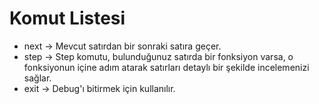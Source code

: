 <h1>Komut Listesi</h1>

<ul>
  <li>next -> Mevcut satırdan bir sonraki satıra geçer.</li>
  <li>step -> Step komutu, bulunduğunuz satırda bir fonksiyon varsa, o fonksiyonun içine adım atarak satırları detaylı bir şekilde incelemenizi sağlar.</li>
  <li>exit -> Debug'ı bitirmek için kullanılır.</li>
</ul>

